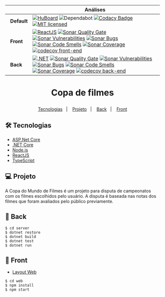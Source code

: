 | | Análises |
| - | - |
| &nbsp;&nbsp;**Default** | [![HuBoard](https://img.shields.io/badge/Hu-Board-7965cc.svg)](https://huboard.com/joasimonson/CopaFilmes) ![Dependabot](https://api.dependabot.com/badges/status?host=github&repo=joasimonson/CopaFilmes) [![Codacy Badge](https://api.codacy.com/project/badge/Grade/64697a5f938a47cb9b90f00f76b50ccc)](https://app.codacy.com/gh/joasimonson/CopaFilmes?utm_source=github.com&utm_medium=referral&utm_content=joasimonson/CopaFilmes&utm_campaign=Badge_Grade_Settings) [![MIT licensed](https://img.shields.io/badge/license-MIT-blue.svg)](https://github.com/joasimonson/CopaFilmes/blob/master/LICENSE)
| &nbsp;&nbsp;**Front** | [![ReactJS](https://github.com/joasimonson/CopaFilmes/actions/workflows/web.yml/badge.svg)](https://github.com/joasimonson/CopaFilmes/actions/workflows/web.yml) [![Sonar Quality Gate](https://sonarcloud.io/api/project_badges/measure?project=joasimonson_CopaFilmes_FrontEnd&metric=alert_status)](https://sonarcloud.io/project/issues?id=joasimonson_CopaFilmes_FrontEnd) [![Sonar Vulnerabilities](https://sonarcloud.io/api/project_badges/measure?project=joasimonson_CopaFilmes_FrontEnd&metric=vulnerabilities)](https://sonarcloud.io/project/issues?id=joasimonson_CopaFilmes_FrontEnd&resolved=false&types=VULNERABILITY) [![Sonar Bugs](https://sonarcloud.io/api/project_badges/measure?project=joasimonson_CopaFilmes_FrontEnd&metric=bugs)](https://sonarcloud.io/project/issues?id=joasimonson_CopaFilmes_FrontEnd&resolved=false&types=BUG) [![Sonar Code Smells](https://sonarcloud.io/api/project_badges/measure?project=joasimonson_CopaFilmes_FrontEnd&metric=code_smells)](https://sonarcloud.io/project/issues?id=joasimonson_CopaFilmes_FrontEnd&resolved=false&types=CODE_SMELL) [![Sonar Coverage](https://sonarcloud.io/api/project_badges/measure?project=joasimonson_CopaFilmes_FrontEnd&metric=coverage)](https://sonarcloud.io/component_measures?id=joasimonson_CopaFilmes_FrontEnd&metric=coverage) [![codecov front-end](https://codecov.io/gh/joasimonson/CopaFilmes/branch/main/graph/badge.svg?token=F35YGD5JZ3?flag=front-end)](https://codecov.io/gh/joasimonson/CopaFilmes)
| &nbsp;&nbsp;**Back** | [![.NET](https://github.com/joasimonson/CopaFilmes/actions/workflows/server.yml/badge.svg)](https://github.com/joasimonson/CopaFilmes/actions/workflows/server.yml) [![Sonar Quality Gate](https://sonarcloud.io/api/project_badges/measure?project=joasimonson_CopaFilmes_BackEnd&metric=alert_status)](https://sonarcloud.io/project/issues?id=joasimonson_CopaFilmes_BackEnd) [![Sonar Vulnerabilities](https://sonarcloud.io/api/project_badges/measure?project=joasimonson_CopaFilmes_BackEnd&metric=vulnerabilities)](https://sonarcloud.io/project/issues?id=joasimonson_CopaFilmes_BackEnd&resolved=false&types=VULNERABILITY) [![Sonar Bugs](https://sonarcloud.io/api/project_badges/measure?project=joasimonson_CopaFilmes_BackEnd&metric=bugs)](https://sonarcloud.io/project/issues?id=joasimonson_CopaFilmes_BackEnd&resolved=false&types=BUG) [![Sonar Code Smells](https://sonarcloud.io/api/project_badges/measure?project=joasimonson_CopaFilmes_BackEnd&metric=code_smells)](https://sonarcloud.io/project/issues?id=joasimonson_CopaFilmes_BackEnd&resolved=false&types=CODE_SMELL) [![Sonar Coverage](https://sonarcloud.io/api/project_badges/measure?project=joasimonson_CopaFilmes_BackEnd&metric=coverage)](https://sonarcloud.io/component_measures?id=joasimonson_CopaFilmes_BackEnd&metric=coverage) [![codecov back-end](https://codecov.io/gh/joasimonson/CopaFilmes/branch/main/graph/badge.svg?token=F35YGD5JZ3?flag=back-end)](https://codecov.io/gh/joasimonson/CopaFilmes)


<h1 align="center">
    <p>Copa de filmes</p>
</h1>

<p align="center">
    <a href="#-tecnologias">Tecnologias</a>&nbsp;&nbsp;&nbsp;|&nbsp;&nbsp;&nbsp;
    <a href="#-projeto">Projeto</a>&nbsp;&nbsp;&nbsp;|&nbsp;&nbsp;&nbsp;
    <a href="#-back">Back</a>&nbsp;&nbsp;&nbsp;|&nbsp;&nbsp;&nbsp;
    <a href="#-front">Front</a>
</p>

## 🛠 Tecnologias

*   [ASP.Net Core](https://docs.microsoft.com/pt-br/aspnet/core/)
*   [.NET Core](https://dotnet.microsoft.com/)
*   [Node.js](https://nodejs.org/en/)
*   [ReactJS](https://reactjs.org)
*   [TypeScript](https://www.typescriptlang.org/)

## 💻 Projeto

A Copa do Mundo de Filmes é um projeto para disputa de campeonatos com os filmes escolhidos pelo usuário.
A disputa é baseada nas notas dos filmes que foram avaliados pelo público previamente.

## 🧠 Back

```shell
$ cd server
$ dotnet restore
$ dotnet build
$ dotnet test
$ dotnet run
```

## 🔖 Front
*   [Layout Web](https://www.figma.com/file/85XOrFgiB0nKqKZD8GSdWp/Copa-de-Filmes?node-id=6%3A66)

```shell
$ cd web
$ npm install
$ npm start
```
